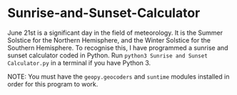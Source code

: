 # Sunrise-and-Sunset-Calculator

June 21st is a significant day in the field of meteorology. It is the Summer Solstice for the Northern Hemisphere, and the Winter Solstice for the Southern Hemisphere. To recognise this, I have programmed a sunrise and sunset calculator coded in Python. Run `python3 Sunrise and Sunset Calculator.py` in a terminal if you have Python 3.

NOTE: You must have the `geopy.geocoders` and `suntime` modules installed in order for this program to work.
